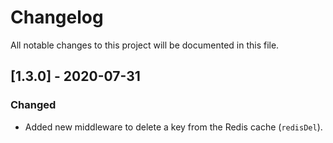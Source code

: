 # Changelog

All notable changes to this project will be documented in this file.

## [1.3.0] - 2020-07-31

### Changed

- Added new middleware to delete a key from the Redis cache (`redisDel`).
